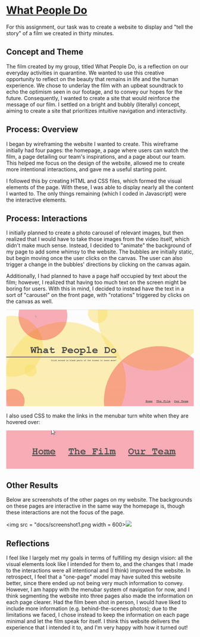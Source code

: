 # [What People Do](https://vnling.github.io/30MFF)

For this assignment, our task was to create a website to display and "tell the story" of a film we created in thirty minutes. 

## Concept and Theme

The film created by my group, titled What People Do, is a reflection on our everyday activities in quarantine. We wanted to use this creative opportunity to reflect on the beauty that remains in life and the human experience. We chose to underlay the film with an upbeat soundtrack to echo the optimism seen in our footage, and to convey our hopes for the future. Consequently, I wanted to create a site that would reinforce the message of our film. I settled on a bright and bubbly (literally) concept, aiming to create a site that prioritizes intuitive navigation and interactivity. 

## Process: Overview

I began by wireframing the website I wanted to create. This wireframe initially had four pages: the homepage, a page where users can watch the film, a page detailing our team's inspirations, and a page about our team. This helped me focus on the design of the website, allowed me to create more intentional interactions, and gave me a useful starting point.

I followed this by creating HTML and CSS files, which formed the visual elements of the page. With these, I was able to display nearly all the content I wanted to. The only things remaining (which I coded in Javascript) were the interactive elements. 

## Process: Interactions

I initially planned to create a photo carousel of relevant images, but then realized that I would have to take those images from the video itself, which didn't make much sense. Instead, I decided to "animate" the background of my page to add some whimsy to the website. The bubbles are initially static, but begin moving once the user clicks on the canvas. The user can also trigger a change in the bubbles' directions by clicking on the canvas again. 

Additionally, I had planned to have a page half occupied by text about the film; however, I realized that having too much text on the screen might be boring for users. With this in mind, I decided to instead have the text in a sort of "carousel" on the front page, with "rotations" triggered by clicks on the canvas as well.

<img src = "docs/interaction.gif" width = 800>

I also used CSS to make the links in the menubar turn white when they are hovered over:

<img src = "docs/link.gif" width = 800>

## Other Results

Below are screenshots of the other pages on my website. The backgrounds on these pages are interactive in the same way the homepage is, though these interactions are not the focus of the page.

<img src = "docs/screenshot1.png width = 600><img src = "docs/screenshot2.png" width = 600>

## Reflections

I feel like I largely met my goals in terms of fulfilling my design vision: all the visual elements look like I intended for them to, and the changes that I made to the interactions were all intentional and (I think) improved the website. In retrospect, I feel that a "one-page" model may have suited this website better, since there ended up not being very much information to convey. However, I am happy with the menubar system of navigation for now, and I think segmenting the website into three pages also made the information on each page clearer. Had the film been shot in person, I would have liked to include more information (e.g. behind-the-scenes photos); due to the limitations we faced, I chose instead to keep the information on each page minimal and let the film speak for itself. I think this website delivers the experience that I intended it to, and I'm very happy with how it turned out!


